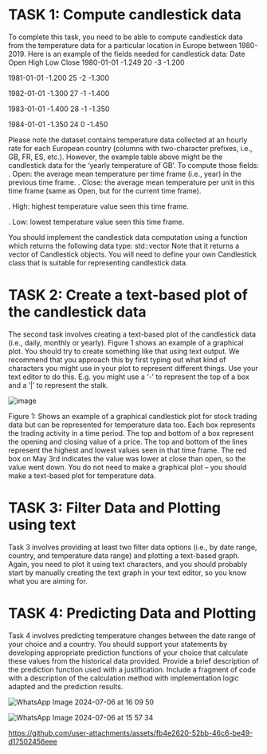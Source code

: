 

# TASK 1: Compute candlestick data
To complete this task, you need to be able to compute candlestick data from the
temperature data for a particular location in Europe between 1980-2019. Here is an
example of the fields needed for candlestick data:
Date        Open High Low Close
1980-01-01 -1.249 20 -3 -1.200

1981-01-01 -1.200 25 -2 -1.300

1982-01-01 -1.300 27 -1 -1.400

1983-01-01 -1.400 28 -1 -1.350

1984-01-01 -1.350 24 0 -1.450

Please note the dataset contains temperature data collected at an hourly rate for each
European country (columns with two-character prefixes, i.e., GB, FR, ES, etc.). However,
the example table above might be the candlestick data for the ‘yearly temperature of GB’.
To compute those fields:
. Open: the average mean temperature per time frame (i.e., year) in the previous time
frame.
. Close: the average mean temperature per unit in this time frame (same as Open, but
for the current time frame).

. High: highest temperature value seen this time frame.

. Low: lowest temperature value seen this time frame.

You should implement the candlestick data computation using a function which returns the
following data type:
std::vector<Candlestick>
Note that it returns a vector of Candlestick objects. You will need to define your own
Candlestick class that is suitable for representing candlestick data. 

# TASK 2: Create a text-based plot of the candlestick data
The second task involves creating a text-based plot of the candlestick data (i.e., daily,
monthly or yearly). Figure 1 shows an example of a graphical plot. You should try to create
something like that using text output. We recommend that you approach this by first typing
out what kind of characters you might use in your plot to represent different things. Use
your text editor to do this. E.g. you might use a ‘-’ to represent the top of a box and a ‘|’ to
represent the stalk.

![image](https://github.com/user-attachments/assets/e70967d2-e706-4b8d-ad86-d8a67b872125)

Figure 1: Shows an example of a graphical candlestick plot for stock trading data but can be represented for
temperature data too. Each box represents the trading activity in a time period. The top and bottom of a box
represent the opening and closing value of a price. The top and bottom of the lines represent the highest and
lowest values seen in that time frame. The red box on May 3rd indicates the value was lower at close than
open, so the value went down. You do not need to make a graphical plot – you should make a text-based
plot for temperature data. 

# TASK 3: Filter Data and Plotting using text
Task 3 involves providing at least two filter data options (i.e., by date range, country, and
temperature data range) and plotting a text-based graph. Again, you need to plot it using
text characters, and you should probably start by manually creating the text graph in your
text editor, so you know what you are aiming for.

# TASK 4: Predicting Data and Plotting
Task 4 involves predicting temperature changes between the date range of your choice
and a country. You should support your statements by developing appropriate prediction
functions of your choice that calculate these values from the historical data provided.
Provide a brief description of the prediction function used with a justification.
Include a fragment of code with a description of the calculation method with
implementation logic adapted and the prediction results.

![WhatsApp Image 2024-07-06 at 16 09 50](https://github.com/user-attachments/assets/d4e66e05-bbda-41b0-acd1-0d6ec1ad15af)


![WhatsApp Image 2024-07-06 at 15 57 34](https://github.com/user-attachments/assets/8816c2c9-8c1e-4681-94c5-24a36facf2d5)






https://github.com/user-attachments/assets/fb4e2620-52bb-46c6-be49-d17502456eee

